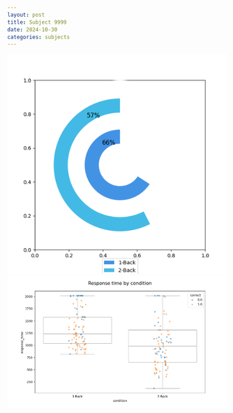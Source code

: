 ```yaml
---
layout: post
title: Subject 9999
date: 2024-10-30
categories: subjects
---
```


![](data/9999/run-19/9999_accuracy_by_condition.png)
![](data/9999/run-19/9999_response_time_by_condition.png)

